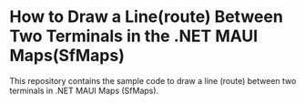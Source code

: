# How to Draw a Line(route) Between Two Terminals in the .NET MAUI Maps(SfMaps)
This repository contains the sample code to draw a line (route) between two terminals in .NET MAUI Maps (SfMaps).
